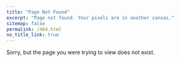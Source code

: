 ```yaml
---
title: "Page Not Found"
excerpt: "Page not found. Your pixels are in another canvas."
sitemap: false
permalink: /404.html
no_title_link: true
---
```


Sorry, but the page you were trying to view does not exist.
